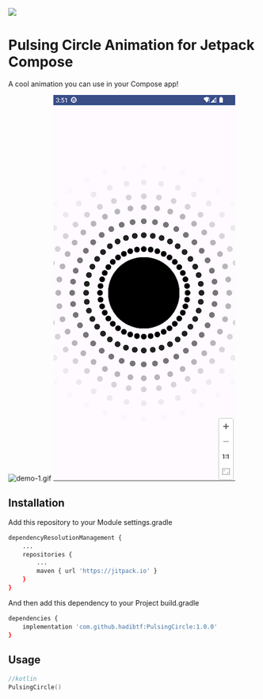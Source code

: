 [![](https://jitpack.io/v/hadibtf/PulsingCircle.svg)](https://jitpack.io/#hadibtf/PulsingCircle)
# Pulsing Circle Animation for Jetpack Compose

A cool animation you can use in your Compose app!

![demo-1.gif](https://github.com/hadibtf/PulsingCircle/blob/master/demo/demo-1.gif "Demo Gif")
![demo-1.jpg](https://github.com/hadibtf/PulsingCircle/blob/master/demo/demo-1.jpg "Demo Picture")


## Installation

Add this repository to your Module settings.gradle

```bash
dependencyResolutionManagement {
    ...
    repositories {
        ...
        maven { url 'https://jitpack.io' }
    }
}
```
And then add this dependency to your Project build.gradle

```bash
dependencies {
    implementation 'com.github.hadibtf:PulsingCircle:1.0.0'
}
```

## Usage

```kotlin
//kotlin
PulsingCircle()
```

